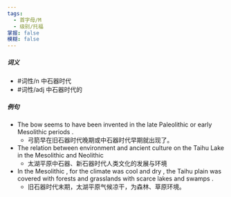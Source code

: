 ```yaml
---
tags:
  - 首字母/M
  - 级别/托福
掌握: false
模糊: false
---
```

##### 词义
- #词性/n  中石器时代
- #词性/adj  中石器时代的
##### 例句
- The bow seems to have been invented in the late Paleolithic or early Mesolithic periods .
	- 弓箭早在旧石器时代晚期或中石器时代早期就出现了。
- The relation between environment and ancient culture on the Taihu Lake in the Mesolithic and Neolithic
	- 太湖平原中石器、新石器时代人类文化的发展与环境
- In the Mesolithic , for the climate was cool and dry , the Taihu plain was covered with forests and grasslands with scarce lakes and swamps .
	- 旧石器时代末期，太湖平原气候凉干，为森林、草原环境。
